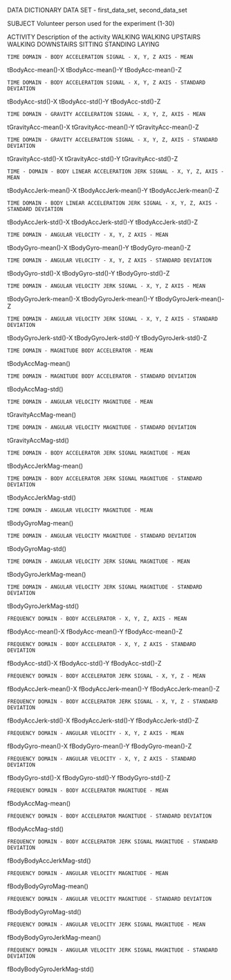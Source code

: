 DATA DICTIONARY 
DATA SET - first_data_set, second_data_set

SUBJECT
	Volunteer person used for the experiment (1-30)
		
ACTIVITY
	Description of the activity
		WALKING
		WALKING UPSTAIRS
		WALKING DOWNSTAIRS
		SITTING
		STANDING
		LAYING
		
	TIME DOMAIN - BODY ACCELERATION SIGNAL - X, Y, Z AXIS - MEAN
tBodyAcc-mean()-X 
tBodyAcc-mean()-Y 
tBodyAcc-mean()-Z

	TIME DOMAIN - BODY ACCELERATION SIGNAL - X, Y, Z AXIS - STANDARD DEVIATION	
tBodyAcc-std()-X
tBodyAcc-std()-Y
tBodyAcc-std()-Z 

	TIME DOMAIN - GRAVITY ACCELERATION SIGNAL - X, Y, Z, AXIS - MEAN 
tGravityAcc-mean()-X 
tGravityAcc-mean()-Y 
tGravityAcc-mean()-Z

	TIME DOMAIN - GRAVITY ACCELERATION SIGNAL - X, Y, Z, AXIS - STANDARD DEVIATION 
tGravityAcc-std()-X 
tGravityAcc-std()-Y 
tGravityAcc-std()-Z 

	TIME - DOMAIN - BODY LINEAR ACCELERATION JERK SIGNAL - X, Y, Z, AXIS - MEAN
tBodyAccJerk-mean()-X 
tBodyAccJerk-mean()-Y 
tBodyAccJerk-mean()-Z

	TIME DOMAIN - BODY LINEAR ACCELERATION JERK SIGNAL - X, Y, Z, AXIS - STANDARD DEVIATION
tBodyAccJerk-std()-X 
tBodyAccJerk-std()-Y 
tBodyAccJerk-std()-Z

	TIME DOMAIN - ANGULAR VELOCITY - X, Y, Z AXIS - MEAN
tBodyGyro-mean()-X 
tBodyGyro-mean()-Y 
tBodyGyro-mean()-Z

	TIME DOMAIN - ANGULAR VELOCITY - X, Y, Z AXIS - STANDARD DEVIATION
tBodyGyro-std()-X 
tBodyGyro-std()-Y 
tBodyGyro-std()-Z

	TIME DOMAIN - ANGULAR VELOCITY JERK SIGNAL - X, Y, Z AXIS - MEAN
tBodyGyroJerk-mean()-X 
tBodyGyroJerk-mean()-Y 
tBodyGyroJerk-mean()-Z

	TIME DOMAIN - ANGULAR VELOCITY JERK SIGNAL - X, Y, Z AXIS - STANDARD DEVIATION 
tBodyGyroJerk-std()-X 
tBodyGyroJerk-std()-Y 
tBodyGyroJerk-std()-Z 

	TIME DOMAIN - MAGNITUDE BODY ACCELERATOR - MEAN
tBodyAccMag-mean()

	TIME DOMAIN - MAGNITUDE BODY ACCELERATOR - STANDARD DEVIATION
tBodyAccMag-std()

	TIME DOMAIN - ANGULAR VELOCITY MAGNITUDE - MEAN 
tGravityAccMag-mean()

	TIME DOMAIN - ANGULAR VELOCITY MAGNITUDE - STANDARD DEVIATION
tGravityAccMag-std()

	TIME DOMAIN - BODY ACCELERATOR JERK SIGNAL MAGNITUDE - MEAN
tBodyAccJerkMag-mean() 

	TIME DOMAIN - BODY ACCELERATOR JERK SIGNAL MAGNITUDE - STANDARD DEVIATION
tBodyAccJerkMag-std()
 
	TIME DOMAIN - ANGULAR VELOCITY MAGNITUDE - MEAN
tBodyGyroMag-mean()

	TIME DOMAIN - ANGULAR VELOCITY MAGNITUDE - STANDARD DEVIATION
tBodyGyroMag-std()

	TIME DOMAIN - ANGULAR VELOCITY JERK SIGNAL MAGNITUDE - MEAN
tBodyGyroJerkMag-mean()

	TIME DOMAIN - ANGULAR VELOCITY JERK SIGNAL MAGNITUDE - STANDARD DEVIATION
tBodyGyroJerkMag-std() 

	FREQUENCY DOMAIN - BODY ACCELERATOR - X, Y, Z, AXIS - MEAN
fBodyAcc-mean()-X
fBodyAcc-mean()-Y 
fBodyAcc-mean()-Z
 
	FREQUENCY DOMAIN - BODY ACCELERATOR - X, Y, Z AXIS - STANDARD DEVIATION
fBodyAcc-std()-X 
fBodyAcc-std()-Y 
fBodyAcc-std()-Z

	FREQUENCY DOMAIN - BODY ACCELERATOR JERK SIGNAL - X, Y, Z - MEAN
fBodyAccJerk-mean()-X 
fBodyAccJerk-mean()-Y 
fBodyAccJerk-mean()-Z 

	FREQUENCY DOMAIN - BODY ACCELERATOR JERK SIGNAL - X, Y, Z - STANDARD DEVIATION
fBodyAccJerk-std()-X 
fBodyAccJerk-std()-Y 
fBodyAccJerk-std()-Z 
	
	FREQUENCY DOMAIN - ANGULAR VELOCITY - X, Y, Z AXIS - MEAN
fBodyGyro-mean()-X 
fBodyGyro-mean()-Y 
fBodyGyro-mean()-Z

	FREQUENCY DOMAIN - ANGULAR VELOCITY - X, Y, Z AXIS - STANDARD DEVIATION
fBodyGyro-std()-X 
fBodyGyro-std()-Y 
fBodyGyro-std()-Z

	FREQUENCY DOMAIN - BODY ACCELERATOR MAGNITUDE - MEAN 
fBodyAccMag-mean()

	FREQUENCY DOMAIN - BODY ACCELERATOR MAGNITUDE - STANDARD DEVIATION
fBodyAccMag-std()

	FREQUENCY DOMAIN - BODY ACCELERATOR JERK SIGNAL MAGNITUDE - STANDARD DEVIATION
fBodyBodyAccJerkMag-std()
	
	FREQUENCY DOMAIN - ANGULAR VELOCITY MAGNITUDE - MEAN
fBodyBodyGyroMag-mean() 

	FREQUENCY DOMAIN - ANGULAR VELOCITY MAGNITUDE - STANDARD DEVIATION
fBodyBodyGyroMag-std() 

	FREQUENCY DOMAIN - ANGULAR VELOCITY JERK SIGNAL MAGNITUDE - MEAN
fBodyBodyGyroJerkMag-mean()

	FREQUENCY DOMAIN - ANGULAR VELOCITY JERK SIGNAL MAGNITUDE - STANDARD DEVIATION
fBodyBodyGyroJerkMag-std()






